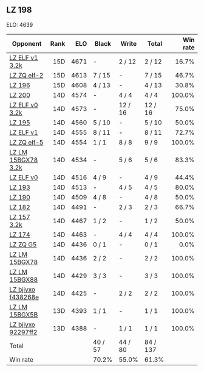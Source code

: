 ## LZ 198 ##

ELO: 4639

Opponent | Rank | ELO | Black | Write | Total | Win rate
---------|-----:|----:|-------|-------|-------|-------:
[LZ ELF v1 3.2k](LZ%20ELF%20v1%203.2k.md) | 15D | 4671 | - | 2 / 12 | 2 / 12 | 16.7%
[LZ ZQ elf-2](LZ%20ZQ%20elf-2.md) | 15D | 4613 | 7 / 15 | - | 7 / 15 | 46.7%
[LZ 196](LZ%20196.md) | 15D | 4608 | 4 / 13 | - | 4 / 13 | 30.8%
[LZ 200](LZ%20200.md) | 14D | 4574 | - | 4 / 4 | 4 / 4 | 100.0%
[LZ ELF v0 3.2k](LZ%20ELF%20v0%203.2k.md) | 14D | 4573 | - | 12 / 16 | 12 / 16 | 75.0%
[LZ 195](LZ%20195.md) | 14D | 4560 | 5 / 10 | - | 5 / 10 | 50.0%
[LZ ELF v1](LZ%20ELF%20v1.md) | 14D | 4555 | 8 / 11 | - | 8 / 11 | 72.7%
[LZ ZQ elf-5](LZ%20ZQ%20elf-5.md) | 14D | 4554 | 1 / 1 | 8 / 8 | 9 / 9 | 100.0%
[LZ LM 15BGX78 3.2k](LZ%20LM%2015BGX78%203.2k.md) | 14D | 4534 | - | 5 / 6 | 5 / 6 | 83.3%
[LZ ELF v0](LZ%20ELF%20v0.md) | 14D | 4516 | 4 / 9 | - | 4 / 9 | 44.4%
[LZ 193](LZ%20193.md) | 14D | 4513 | - | 4 / 5 | 4 / 5 | 80.0%
[LZ 190](LZ%20190.md) | 14D | 4509 | 4 / 8 | - | 4 / 8 | 50.0%
[LZ 182](LZ%20182.md) | 14D | 4491 | - | 2 / 3 | 2 / 3 | 66.7%
[LZ 157 3.2k](LZ%20157%203.2k.md) | 14D | 4467 | 1 / 2 | - | 1 / 2 | 50.0%
[LZ 174](LZ%20174.md) | 14D | 4463 | - | 4 / 4 | 4 / 4 | 100.0%
[LZ ZQ G5](LZ%20ZQ%20G5.md) | 14D | 4436 | 0 / 1 | - | 0 / 1 | 0.0%
[LZ LM 15BGX78](LZ%20LM%2015BGX78.md) | 14D | 4436 | 2 / 2 | - | 2 / 2 | 100.0%
[LZ LM 15BGX88](LZ%20LM%2015BGX88.md) | 14D | 4429 | 3 / 3 | - | 3 / 3 | 100.0%
[LZ bjiyxo f438268e](LZ%20bjiyxo%20f438268e.md) | 14D | 4425 | - | 2 / 2 | 2 / 2 | 100.0%
[LZ LM 15BGX5B](LZ%20LM%2015BGX5B.md) | 13D | 4393 | 1 / 1 | - | 1 / 1 | 100.0%
[LZ bjiyxo 92297ff2](LZ%20bjiyxo%2092297ff2.md) | 13D | 4388 | - | 1 / 1 | 1 / 1 | 100.0%
Total | | | 40 / 57 | 44 / 80 | 84 / 137 | 
Win rate| | | 70.2% | 55.0% | 61.3% | 
